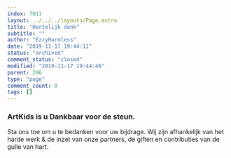 ```yaml
---
index: 7011
layout: ../../../layouts/Page.astro
title: "Hartelijk dank"
subtitle: ""
author: "EzzyHarmless"
date: "2019-11-17 19:44:11"
status: "archived"
comment_status: "closed"
modified: "2019-11-17 19:44:46"
parent: 296
type: "page"
comment_count: 0
tags: []
---
```


### ArtKids is u Dankbaar <span class="has-text-calm is-size-4">voor de steun.</span>

Sta ons toe om u te bedanken voor uw bijdrage. Wij zijn afhankelijk van het harde werk & de inzet van onze partners, de giften en contributies van de gulle van hart.